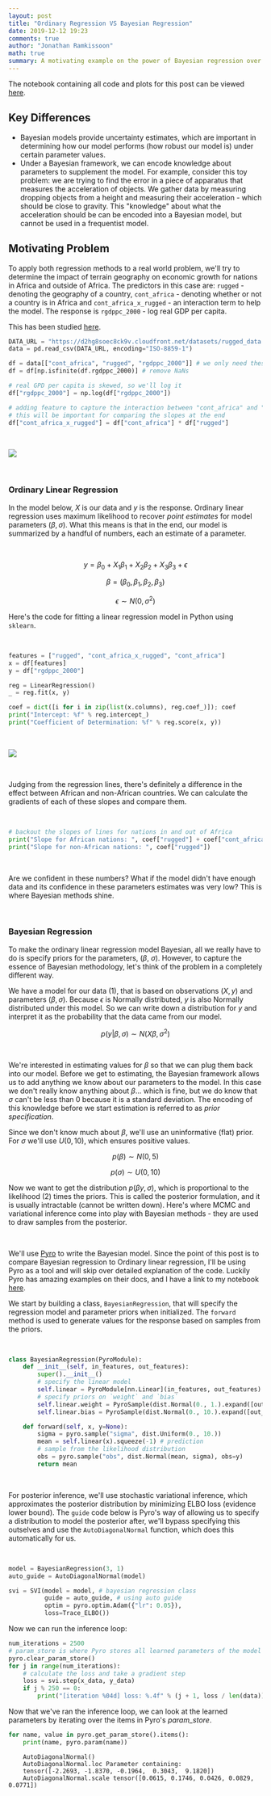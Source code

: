```yaml
---
layout: post
title: "Ordinary Regression VS Bayesian Regression"
date: 2019-12-12 19:23
comments: true
author: "Jonathan Ramkissoon"
math: true
summary: A motivating example on the power of Bayesian regression over ordinary linear regression.
---
```


The notebook containing all code and plots for this post can be viewed [here](https://nbviewer.jupyter.org/github/jramkiss/jramkiss.github.io/blob/master/_posts/notebooks/regression_VS_bayesian_regression.ipynb).

## Key Differences
- Bayesian models provide uncertainty estimates, which are important in determining how our model performs (how robust our model is) under certain parameter values.
- Under a Bayesian framework, we can encode knowledge about parameters to supplement the model. For example, consider this toy problem: we are trying to find the error in a piece of apparatus that measures the acceleration of objects. We gather data by measuring dropping objects from a height and measuring their acceleration - which should be close to gravity. This "knowledge" about what the acceleration should be can be encoded into a Bayesian model, but cannot be used in a frequentist model.


## Motivating Problem

To apply both regression methods to a real world problem, we'll try to determine the impact of terrain geography on economic growth for nations in Africa and outside of Africa.
The predictors in this case are: `rugged` - denoting the geography of a country, `cont_africa` - denoting whether or not a country is in Africa and `cont_africa_x_rugged` - an interaction term to help the model. The response is `rgdppc_2000` - log real GDP per capita.

This has been studied [here](https://diegopuga.org/papers/rugged.pdf).

```python
DATA_URL = "https://d2hg8soec8ck9v.cloudfront.net/datasets/rugged_data.csv"
data = pd.read_csv(DATA_URL, encoding="ISO-8859-1")

df = data[["cont_africa", "rugged", "rgdppc_2000"]] # we only need these features
df = df[np.isfinite(df.rgdppc_2000)] # remove NaNs

# real GPD per capita is skewed, so we'll log it
df["rgdppc_2000"] = np.log(df["rgdppc_2000"])

# adding feature to capture the interaction between "cont_africa" and "rugged"
# this will be important for comparing the slopes at the end
df["cont_africa_x_rugged"] = df["cont_africa"] * df["rugged"]
```

&nbsp;

![](/assets/africa_data_viz.png)
<!--![Figure1](/assets/word2vec_viz.png)-->

&nbsp;

### Ordinary Linear Regression

In the model below, $X$ is our data and $y$ is the response. Ordinary linear regression uses maximum likelihood to recover _point estimates_ for model parameters $(\beta, \sigma)$. What this means is that in the end, our model is summarized by a handful of numbers, each an estimate of a parameter.

&nbsp;

$$
\begin{equation}
y = \beta_0 + X_1\beta_1 + X_2\beta_2 + X_3\beta_3 + \epsilon
\tag{1}
\end{equation}
$$

$$ \beta = (\beta_0, \beta_1, \beta_2, \beta_3) $$

$$ \epsilon \sim N(0, \sigma^{2}) $$

Here's the code for fitting a linear regression model in Python using `sklearn`.

&nbsp;

```python
features = ["rugged", "cont_africa_x_rugged", "cont_africa"]
x = df[features]
y = df["rgdppc_2000"]

reg = LinearRegression()
_ = reg.fit(x, y)

coef = dict([i for i in zip(list(x.columns), reg.coef_)]); coef
print("Intercept: %f" % reg.intercept_)
print("Coefficient of Determination: %f" % reg.score(x, y))
```

&nbsp;

![](/assets/linear_regression_fit.png)

&nbsp;

Judging from the regression lines, there's definitely a difference in the effect between African and non-African countries. We can calculate the gradients of each of these slopes and compare them.

&nbsp;

```python
# backout the slopes of lines for nations in and out of Africa
print("Slope for African nations: ", coef["rugged"] + coef["cont_africa_x_rugged"])
print("Slope for non-African nations: ", coef["rugged"])
```

&nbsp;

Are we confident in these numbers? What if the model didn't have enough data and its confidence in these parameters estimates was very low? This is where Bayesian methods shine.

&nbsp;

### Bayesian Regression



To make the ordinary linear regression model Bayesian, all we really have to do is specify priors for the parameters, $(\beta$, $\sigma$). However, to capture the essence of Bayesian methodology, let's think of the problem in a completely different way.

We have a model for our data (1), that is based on observations $(X, y)$ and parameters $(\beta, \sigma)$. Because $\epsilon$ is Normally distributed, $y$ is also Normally distributed under this model. So we can write down a distribution for $y$ and interpret it as the probability that the data came from our model.

$$
\begin{equation}
p(y | \beta, \sigma) \sim N (X\beta, \sigma^2)
\tag{2}
\end{equation}
$$

&nbsp;

We're interested in estimating values for $\beta$ so that we can plug them back into our model. Before we get to estimating, the Bayesian framework allows us to add anything we know about our parameters to the model. In this case we don't really know anything about $\beta$... which is fine, but we do know that $\sigma$ can't be less than 0 because it is a standard deviation. The encoding of this knowledge before we start estimation is referred to as _prior specification_.

Since we don't know much about $\beta$, we'll use an uninformative (flat) prior. For $\sigma$ we'll use $U(0, 10)$, which ensures positive values.

$$ p(\beta) \sim N(0, 5) $$

$$ p(\sigma) \sim U(0, 10) $$

Now we want to get the distribution $p(\beta  y, \sigma)$, which is proportional to the likelihood (2) times the priors. This is called the posterior formulation, and it is usually intractable (cannot be written down). Here's where MCMC and variational inference come into play with Bayesian methods - they are used to draw samples from the posterior.

&nbsp;

We'll use [Pyro](http://pyro.ai) to write the Bayesian model. Since the point of this post is to compare Bayesian regression to Ordinary linear regression, I'll be using Pyro as a tool and will skip over detailed explanation of the code. Luckily Pyro has amazing examples on their docs, and I have a link to my notebook [here](https://nbviewer.jupyter.org/github/jramkiss/jramkiss.github.io/blob/master/_posts/notebooks/regression_VS_bayesian_regression.ipynb).

We start by building a class, `BayesianRegression`, that will specify the regression model and parameter priors when initialized. The `forward` method is used to generate values for the response based on samples from the priors.

</br>

```python
class BayesianRegression(PyroModule):
    def __init__(self, in_features, out_features):
        super().__init__()
        # specify the linear model
        self.linear = PyroModule[nn.Linear](in_features, out_features)
        # specify priors on `weight` and `bias`
        self.linear.weight = PyroSample(dist.Normal(0., 1.).expand([out_features, in_features]).to_event(2))
        self.linear.bias = PyroSample(dist.Normal(0., 10.).expand([out_features]).to_event(1))

    def forward(self, x, y=None):
        sigma = pyro.sample("sigma", dist.Uniform(0., 10.))
        mean = self.linear(x).squeeze(-1) # prediction
        # sample from the likelihood distribution
        obs = pyro.sample("obs", dist.Normal(mean, sigma), obs=y)
        return mean
```

</br>

For posterior inference, we'll use stochastic variational inference, which approximates the posterior distribution by minimizing ELBO loss (evidence lower bound). The `guide` code below is Pyro's way of allowing us to specify a distribution to model the posterior after, we'll bypass specifying this outselves and use the `AutoDiagonalNormal` function, which does this automatically for us.

</br>

```python
model = BayesianRegression(3, 1)
auto_guide = AutoDiagonalNormal(model)

svi = SVI(model = model, # bayesian regression class
          guide = auto_guide, # using auto guide
          optim = pyro.optim.Adam({"lr": 0.05}),
          loss=Trace_ELBO())
```

Now we can run the inference loop:

```python
num_iterations = 2500
# param_store is where Pyro stores all learned parameters of the model
pyro.clear_param_store()
for j in range(num_iterations):
    # calculate the loss and take a gradient step
    loss = svi.step(x_data, y_data)
    if j % 250 == 0:
        print("[iteration %04d] loss: %.4f" % (j + 1, loss / len(data)))
```

Now that we've ran the inference loop, we can look at the learned parameters by iterating over the items in Pyro's _param_store_.

```python
for name, value in pyro.get_param_store().items():
    print(name, pyro.param(name))
```

        AutoDiagonalNormal()
        AutoDiagonalNormal.loc Parameter containing:
        tensor([-2.2693, -1.8370, -0.1964,  0.3043,  9.1820])
        AutoDiagonalNormal.scale tensor([0.0615, 0.1746, 0.0426, 0.0829, 0.0771])
